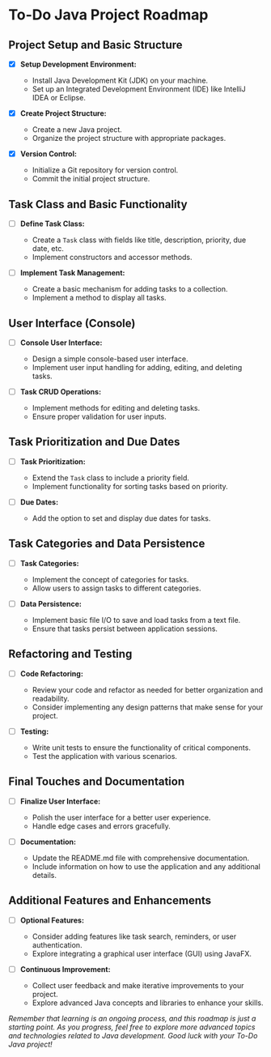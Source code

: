 # To-Do Java Project Roadmap

## Project Setup and Basic Structure

- [x] **Setup Development Environment:**
    - Install Java Development Kit (JDK) on your machine.
    - Set up an Integrated Development Environment (IDE) like IntelliJ IDEA or Eclipse.

- [x] **Create Project Structure:**
    - Create a new Java project.
    - Organize the project structure with appropriate packages.

- [x] **Version Control:**
    - Initialize a Git repository for version control.
    - Commit the initial project structure.

## Task Class and Basic Functionality

- [ ] **Define Task Class:**
    - Create a `Task` class with fields like title, description, priority, due date, etc.
    - Implement constructors and accessor methods.

- [ ] **Implement Task Management:**
    - Create a basic mechanism for adding tasks to a collection.
    - Implement a method to display all tasks.

## User Interface (Console)

- [ ] **Console User Interface:**
    - Design a simple console-based user interface.
    - Implement user input handling for adding, editing, and deleting tasks.

- [ ] **Task CRUD Operations:**
    - Implement methods for editing and deleting tasks.
    - Ensure proper validation for user inputs.

## Task Prioritization and Due Dates

- [ ] **Task Prioritization:**
    - Extend the `Task` class to include a priority field.
    - Implement functionality for sorting tasks based on priority.

- [ ] **Due Dates:**
    - Add the option to set and display due dates for tasks.

## Task Categories and Data Persistence

- [ ] **Task Categories:**
    - Implement the concept of categories for tasks.
    - Allow users to assign tasks to different categories.

- [ ] **Data Persistence:**
    - Implement basic file I/O to save and load tasks from a text file.
    - Ensure that tasks persist between application sessions.

## Refactoring and Testing

- [ ] **Code Refactoring:**
    - Review your code and refactor as needed for better organization and readability.
    - Consider implementing any design patterns that make sense for your project.

- [ ] **Testing:**
    - Write unit tests to ensure the functionality of critical components.
    - Test the application with various scenarios.

## Final Touches and Documentation

- [ ] **Finalize User Interface:**
    - Polish the user interface for a better user experience.
    - Handle edge cases and errors gracefully.

- [ ] **Documentation:**
    - Update the README.md file with comprehensive documentation.
    - Include information on how to use the application and any additional details.

## Additional Features and Enhancements

- [ ] **Optional Features:**
    - Consider adding features like task search, reminders, or user authentication.
    - Explore integrating a graphical user interface (GUI) using JavaFX.

- [ ] **Continuous Improvement:**
    - Collect user feedback and make iterative improvements to your project.
    - Explore advanced Java concepts and libraries to enhance your skills.

*Remember that learning is an ongoing process, and this roadmap is just a starting point. As you progress, feel free to explore more advanced topics and technologies related to Java development. Good luck with your To-Do Java project!*
